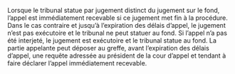 Lorsque le tribunal statue par jugement distinct du jugement sur le fond, l’appel est immédiatement recevable si ce jugement met fin à la procédure.
Dans le cas contraire et jusqu’à l’expiration des délais d’appel, le jugement n’est pas exécutoire et le tribunal ne peut statuer au fond.
Si l’appel n’a pas été interjeté, le jugement est exécutoire et le tribunal statue au fond.
La partie appelante peut déposer au greffe, avant l’expiration des délais d’appel, une requête adressée au président de la cour d’appel et tendant à faire déclarer l’appel immédiatement recevable.